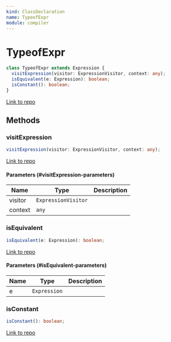 ```yaml
---
kind: ClassDeclaration
name: TypeofExpr
module: compiler
---
```


# TypeofExpr

```ts
class TypeofExpr extends Expression {
  visitExpression(visitor: ExpressionVisitor, context: any);
  isEquivalent(e: Expression): boolean;
  isConstant(): boolean;
}
```

[Link to repo](https://github.com/timdeschryver/angular/blob/master/packages/compiler/src/output/output_ast.ts#L299-L315)

## Methods

### visitExpression

```ts
visitExpression(visitor: ExpressionVisitor, context: any);
```

[Link to repo](https://github.com/timdeschryver/angular/blob/master/packages/compiler/src/output/output_ast.ts#L304-L306)

#### Parameters (#visitExpression-parameters)

| Name    | Type                | Description |
| ------- | ------------------- | ----------- |
| visitor | `ExpressionVisitor` |             |
| context | `any`               |             |

### isEquivalent

```ts
isEquivalent(e: Expression): boolean;
```

[Link to repo](https://github.com/timdeschryver/angular/blob/master/packages/compiler/src/output/output_ast.ts#L308-L310)

#### Parameters (#isEquivalent-parameters)

| Name | Type         | Description |
| ---- | ------------ | ----------- |
| e    | `Expression` |             |

### isConstant

```ts
isConstant(): boolean;
```

[Link to repo](https://github.com/timdeschryver/angular/blob/master/packages/compiler/src/output/output_ast.ts#L312-L314)

